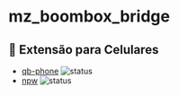 # mz_boombox_bridge

## 🔗 Extensão para Celulares

- [qb-phone](https://github.com/) ![status](https://img.shields.io/badge/status-em%20constru%C3%A7%C3%A3o-yellow)
- [npw](https://github.com/) ![status](https://img.shields.io/badge/status-em%20constru%C3%A7%C3%A3o-yellow)
